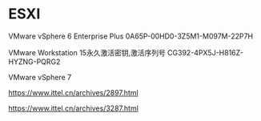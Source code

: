 # ESXI

VMware vSphere 6 Enterprise Plus
0A65P-00HD0-3Z5M1-M097M-22P7H

VMware Workstation 15永久激活密钥,激活序列号
CG392-4PX5J-H816Z-HYZNG-PQRG2

VMware vSphere 7

https://www.ittel.cn/archives/2897.html

https://www.ittel.cn/archives/3287.html
